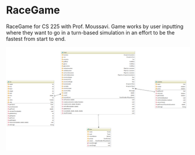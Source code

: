 # RaceGame

RaceGame for CS 225 with Prof. Moussavi.
Game works by user inputting where they want to go in a turn-based simulation in an effort to be the fastest from start to end.

![alt-view](https://github.com/cs-225/RaceGame/blob/master/ClassDiagram_Proj3.png?raw=true)
